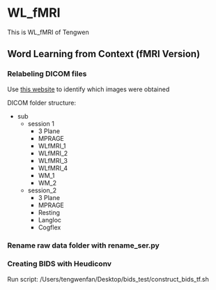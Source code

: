 # WL_fMRI
This is WL_fMRI of Tengwen


## Word Learning from Context (fMRI Version)

### Relabeling DICOM files
Use [this website](https://dicomviewer.net/local?datasources=dicomlocal) to identify which images were obtained

DICOM folder structure:
- sub
  - session 1
    - 3 Plane
    - MPRAGE
    - WLfMRI_1
    - WLfMRI_2
    - WLfMRI_3
    - WLfMRI_4
    - WM_1
    - WM_2
   - session_2
     - 3 Plane
     - MPRAGE
     - Resting
     - Langloc
     - Cogflex
### Rename raw data folder with rename_ser.py
### Creating BIDS with Heudiconv
Run script: /Users/tengwenfan/Desktop/bids_test/construct_bids_tf.sh

